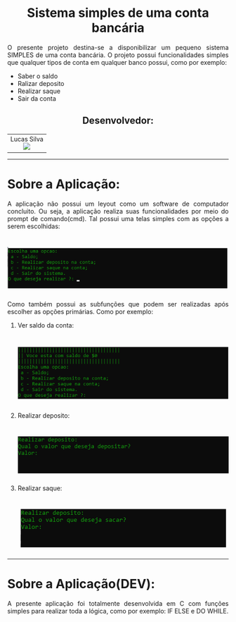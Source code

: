 <h1 align="center">
  Sistema simples de uma conta bancária
</h1>

<p align="justify">O presente projeto destina-se a disponibilizar um pequeno sistema SIMPLES de uma conta bancária. O projeto possui funcionalidades simples que qualquer tipos de conta em qualquer banco possui, como por exemplo: 
</p>
<ul>
  <li>
    Saber o saldo
  </li>
  <li>
    Ralizar deposito
  </li>
  <li>
    Realizar saque
  </li>
  <li>
    Sair da conta
  </li>
</ul>

<h2 align="center">Desenvolvedor:</h2>
<table align="center">
  <tr>
    <td align="center">
      Lucas Silva<br><img src="https://img.shields.io/static/v1?label=Discente&message=UNILAB&color=green&style=<STYLE>&logo=<LOGO>">
    </td>
    
  </tr>
</table>
<hr>
<h1>Sobre a Aplicação:</h1>
<p align="justify">A aplicação não possui um leyout como um software de computador concluito. Ou seja, a aplicação realiza suas funcionalidades por meio do prompt de comando(cmd). Tal possui uma telas simples com as opções a serem escolhidas:</p>
<h1 align="center">
  <img alt="telaPrincipal" title="telaPrincipal" src="./imgs/inicio.png" />
</h1>
<p align="justify">Como também possui as subfunções que podem ser realizadas após escolher as opções primárias. Como por exemplo:</p>
<ol>
  <li>
    <p align="justify">Ver saldo da conta:</p>
    <h1 align="center">
     <img alt="telaPrincipal" title="telaPrincipal" src="./imgs/saldo.png" />
    </h1>
  </li>
   <li>
    <p align="justify">Realizar deposito:</p>
    <h1 align="center">
     <img alt="telaPrincipal" title="telaPrincipal" src="./imgs/deposito.png" />
    </h1>
  </li>
  <li>
    <p align="justify">Realizar saque:</p>
    <h1 align="center">
     <img alt="telaPrincipal" title="telaPrincipal" src="./imgs/saque.png" />
    </h1>
  </li>
</ol>
<hr>
<h1>Sobre a Aplicação(DEV):</h1>
<p align="justify">A presente aplicação foi totalmente desenvolvida em C com funções simples para realizar toda a lógica, como por exemplo: IF ELSE e DO WHILE.</p>

